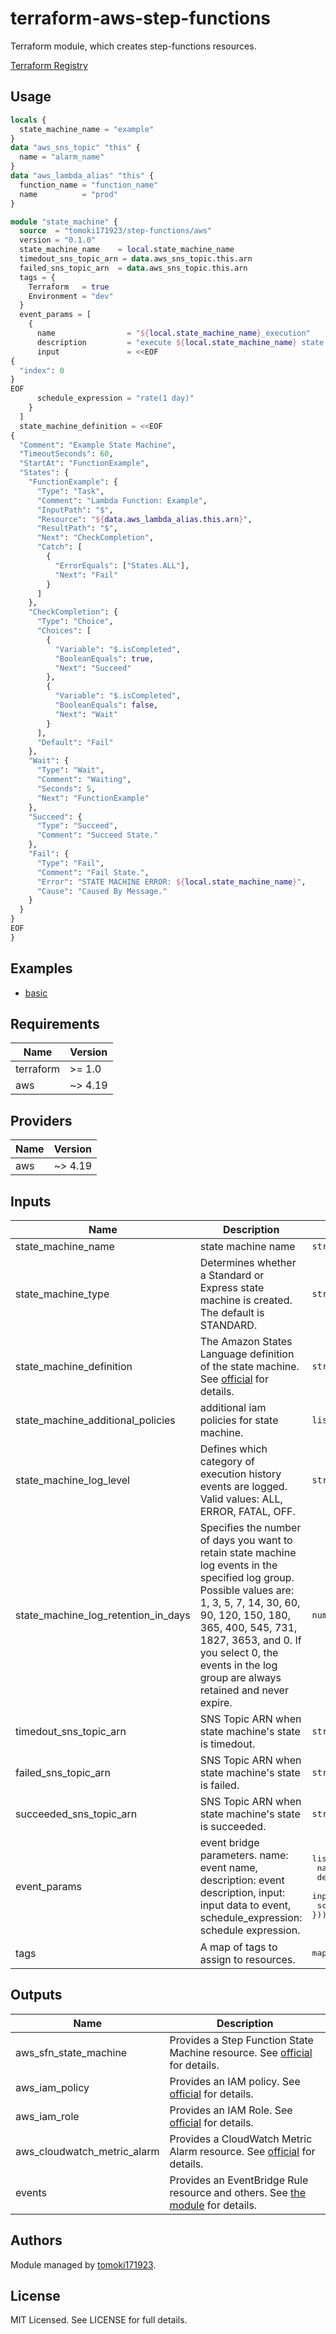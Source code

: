 # terraform-aws-step-functions

Terraform module, which creates step-functions resources.

[Terraform Registry](https://registry.terraform.io/modules/tomoki171923/step-functions/aws/latest)

## Usage

```terraform
locals {
  state_machine_name = "example"
}
data "aws_sns_topic" "this" {
  name = "alarm_name"
}
data "aws_lambda_alias" "this" {
  function_name = "function_name"
  name          = "prod"
}

module "state_machine" {
  source  = "tomoki171923/step-functions/aws"
  version = "0.1.0"
  state_machine_name    = local.state_machine_name
  timedout_sns_topic_arn = data.aws_sns_topic.this.arn
  failed_sns_topic_arn  = data.aws_sns_topic.this.arn
  tags = {
    Terraform   = true
    Environment = "dev"
  }
  event_params = [
    {
      name                = "${local.state_machine_name}_execution"
      description         = "execute ${local.state_machine_name} state machine."
      input               = <<EOF
{
  "index": 0
}
EOF
      schedule_expression = "rate(1 day)"
    }
  ]
  state_machine_definition = <<EOF
{
  "Comment": "Example State Machine",
  "TimeoutSeconds": 60,
  "StartAt": "FunctionExample",
  "States": {
    "FunctionExample": {
      "Type": "Task",
      "Comment": "Lambda Function: Example",
      "InputPath": "$",
      "Resource": "${data.aws_lambda_alias.this.arn}",
      "ResultPath": "$",
      "Next": "CheckCompletion",
      "Catch": [
        {
          "ErrorEquals": ["States.ALL"],
          "Next": "Fail"
        }
      ]
    },
    "CheckCompletion": {
      "Type": "Choice",
      "Choices": [
        {
          "Variable": "$.isCompleted",
          "BooleanEquals": true,
          "Next": "Succeed"
        },
        {
          "Variable": "$.isCompleted",
          "BooleanEquals": false,
          "Next": "Wait"
        }
      ],
      "Default": "Fail"
    },
    "Wait": {
      "Type": "Wait",
      "Comment": "Waiting",
      "Seconds": 5,
      "Next": "FunctionExample"
    },
    "Succeed": {
      "Type": "Succeed",
      "Comment": "Succeed State."
    },
    "Fail": {
      "Type": "Fail",
      "Comment": "Fail State.",
      "Error": "STATE MACHINE ERROR: ${local.state_machine_name}",
      "Cause": "Caused By Message."
    }
  }
}
EOF
}

```

## Examples

* [basic](https://github.com/tomoki171923/terraform-aws-step-functions/tree/main/examples/basic/)

## Requirements

| Name      | Version |
| --------- | ------- |
| terraform | >= 1.0  |
| aws       | ~> 4.19 |

## Providers

| Name | Version |
| ---- | ------- |
| aws  | ~> 4.19 |

## Inputs

| Name       | Description                                                                                                                | Type                                                                                                  | Default                                                                                                                                                                                                                                                                                                                         | Required |
| ---------- | -------------------------------------------------------------------------------------------------------------------------- | ----------------------------------------------------------------------------------------------------- | ------------------------------------------------------------------------------------------------------------------------------------------------------------------------------------------------------------------------------------------------------------------------------------------------------------------------------- | :------: |
| state_machine_name   | state machine name                                                                                  | `string` | `` |   yes    |
| state_machine_type    | Determines whether a Standard or Express state machine is created. The default is STANDARD.          | `string` | `"STANDARD"` |   yes    |
| state_machine_definition    | The Amazon States Language definition of the state machine. See [official](https://docs.aws.amazon.com/step-functions/latest/dg/concepts-amazon-states-language.html) for details.        | `string` | `` |   yes    |
| state_machine_additional_policies    | additional iam policies for state machine.          | `list(string)` | `[]` |   no    |
| state_machine_log_level    | Defines which category of execution history events are logged. Valid values: ALL, ERROR, FATAL, OFF.          | `string` | `"ALL"` |   no    |
| state_machine_log_retention_in_days    | Specifies the number of days you want to retain state machine log events in the specified log group. Possible values are: 1, 3, 5, 7, 14, 30, 60, 90, 120, 150, 180, 365, 400, 545, 731, 1827, 3653, and 0. If you select 0, the events in the log group are always retained and never expire.          | `number` | `120` |   no    |
| timedout_sns_topic_arn    | SNS Topic ARN when state machine's state is timedout.          | `string` | null |   no    |
| failed_sns_topic_arn    | SNS Topic ARN when state machine's state is failed.          | `string` | null |   no    |
| succeeded_sns_topic_arn    | SNS Topic ARN when state machine's state is succeeded.          | `string` | null |   no    |
| event_params    | event bridge parameters. name: event name, description: event description, input: input data to event, schedule_expression: schedule expression.          | <pre>list(object({<br> name = string<br> description = string<br> input = string<br> schedule_expression = string<br>}))</pre>                                                                                                                                | null |   no    |
| tags    | A map of tags to assign to resources.          | <pre>map(string)</pre>  | {} |   no    |

## Outputs

| Name               | Description                                                                                                                                                               |
| ------------------ | ------------------------------------------------------------------------------------------------------------------------------------------------------------------------- |
| aws_sfn_state_machine           | Provides a Step Function State Machine resource. See [official](https://registry.terraform.io/providers/hashicorp/aws/latest/docs/resources/sfn_state_machine) for details. |
| aws_iam_policy           | Provides an IAM policy. See [official](https://registry.terraform.io/providers/hashicorp/aws/latest/docs/resources/iam_policy) for details. |
| aws_iam_role           | Provides an IAM Role. See [official](https://registry.terraform.io/modules/terraform-aws-modules/iam/aws/latest/submodules/iam-assumable-role) for details. |
| aws_cloudwatch_metric_alarm           | Provides a CloudWatch Metric Alarm resource. See [official](https://registry.terraform.io/providers/hashicorp/aws/latest/docs/resources/cloudwatch_metric_alarm) for details. |
| events           | Provides an EventBridge Rule resource and others. See [the module](https://github.com/tomoki171923/terraform-aws-step-functions/tree/main/modules/events/) for details. |

## Authors

Module managed by [tomoki171923](https://github.com/tomoki171923).

## License

MIT Licensed. See LICENSE for full details.
